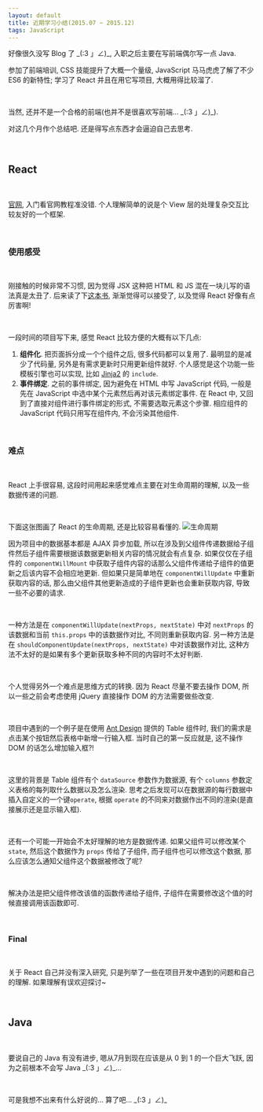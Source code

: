 ```yaml
---
layout: default
title: 近期学习小结(2015.07 ~ 2015.12)
tags: JavaScript
---
```


好像很久没写 Blog 了 \_(:3 」∠)\_, 入职之后主要在写前端偶尔写一点 Java.

参加了前端培训, CSS 技能提升了大概一个量级, JavaScript 马马虎虎了解了不少 ES6 的新特性;
学习了 React 并且在用它写项目, 大概用得比较溜了.

<br>

当然, 还并不是一个合格的前端(也并不是很喜欢写前端... \_(:3 」∠)\_).

对这几个月作个总结吧. 还是得写点东西才会逼迫自己去思考.

<br>

## React

<br>

[官网](https://facebook.github.io/react/), 入门看官网教程准没错.
个人理解简单的说是个 View 层的处理复杂交互比较友好的一个框架.

<br>

### 使用感受

<br>

刚接触的时候非常不习惯, 因为觉得 JSX 这种把 HTML 和 JS 混在一块儿写的语法真是太丑了.
后来读了下[这本书](https://book.douban.com/subject/26378583/), 渐渐觉得可以接受了, 以及觉得 React 好像有点厉害啊!

<br>

一段时间的项目写下来, 感觉 React 比较方便的大概有以下几点:

1. **组件化**. 把页面拆分成一个个组件之后, 很多代码都可以复用了. 最明显的是减少了代码量, 另外是有需求更新时只用更新组件就好. 个人感觉是这个功能一些模板引擎也可以实现, 比如 [Jinja2](http://jinja.pocoo.org/docs/dev/) 的 `include`.
2. **事件绑定**. 之前的事件绑定, 因为避免在 HTML 中写 JavaScript 代码, 一般是先在 JavaScript 中选中某个元素然后再对该元素绑定事件. 在 React 中, 又回到了直接对组件进行事件绑定的形式, 不需要选取元素这个步骤. 相应组件的 JavaScript 代码只用写在组件内, 不会污染其他组件.

<br>

### 难点

<br>

React 上手很容易, 这段时间用起来感觉难点主要在对生命周期的理解, 以及一些数据传递的问题.

<br>

下面这张图画了 React 的生命周期, 还是比较容易看懂的.
![生命周期](https://i.imgur.com/PPqIIQa.png)

因为项目中的数据基本都是 AJAX 异步加载, 所以在涉及到父组件传递数据给子组件然后子组件需要根据该数据更新相关内容的情况就会有点复杂.
如果仅仅在子组件的 `componentWillMount` 中获取子组件内容的话那么父组件传递给子组件的值更新之后该内容不会相应地更新.
但如果只是简单地在 `componentWillUpdate` 中重新获取内容的话, 那么由父组件其他更新造成的子组件更新也会重新获取内容, 导致一些不必要的请求.

<br>

一种方法是在 `componentWillUpdate(nextProps, nextState)` 中对 `nextProps` 的该数据和当前 `this.props` 中的该数据作对比, 不同则重新获取内容. 另一种方法是在 `shouldComponentUpdate(nextProps, nextState)` 中对该数据作对比, 这种方法不太好的是如果有多个更新获取多种不同的内容时不太好判断.

<br>

个人觉得另外一个难点是思维方式的转换. 因为 React 尽量不要去操作 DOM, 所以一些之前会考虑使用 jQuery 直接操作 DOM 的方法需要做些改变.

<br>

项目中遇到的一个例子是在使用 [Ant Design](http://ant.design/) 提供的 Table 组件时, 我们的需求是点击某个按钮然后表格中新增一行输入框. 当时自己的第一反应就是, 这不操作 DOM 的话怎么增加输入框?!

<br>

这里的背景是 Table 组件有个 `dataSource` 参数作为数据源, 有个 `columns` 参数定义表格的每列取什么数据以及怎么渲染.
思考之后发现可以在数据源的每行数据中插入自定义的一个键`operate`, 根据 `operate` 的不同来对数据作出不同的渲染(是直接展示还是显示输入框).

<br>

还有一个可能一开始会不太好理解的地方是数据传递. 如果父组件可以修改某个 `state`, 然后这个数据作为 `props` 传给了子组件, 而子组件也可以修改这个数据, 那么应该怎么通知父组件这个数据被修改了呢?

<br>

解决办法是把父组件修改该值的函数传递给子组件, 子组件在需要修改这个值的时候直接调用该函数即可.

<br>

### Final

<br>

关于 React 自己并没有深入研究, 只是列举了一些在项目开发中遇到的问题和自己的理解.
如果理解有误欢迎探讨~

<br>

## Java

<br>

要说自己的 Java 有没有进步, 嗯从7月到现在应该是从 0 到 1 的一个巨大飞跃, 因为之前根本不会写 Java \_(:3 」∠)\_...

<br>

可是我想不出来有什么好说的... 算了吧... \_(:3 」∠)\_

<br>
